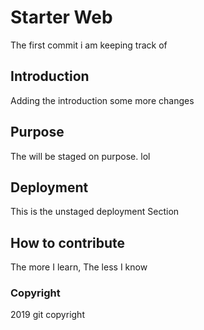 # Starter Web
The first commit i am keeping 
track of

## Introduction
Adding the introduction some
more changes

## Purpose
The will be staged
on purpose. lol

## Deployment
This is the unstaged deployment
Section

## How to contribute
The more I learn, 
The less I know

### Copyright
2019 git copyright